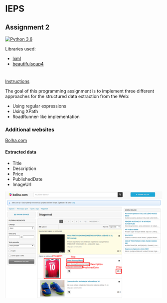 # IEPS
## Assignment 2
[![Python 3.6](https://img.shields.io/badge/python-3.6-blue.svg)](https://www.python.org/downloads/release/python-360/)

Libraries used:
- [lxml](https://pypi.org/project/lxml/)
- [beautifulsoup4](https://pypi.org/project/beautifulsoup4/)
# 
[Instructions](https://szitnik.github.io/wier-labs/PA2.html)

The goal of this programming assignment is to implement three  different
 approaches for the structured data extraction from the Web:
- Using regular expressions
- Using XPath
- RoadRunner-like implementation

### Additional websites
[Bolha.com](https://www.bolha.com/nogomet)

#### Extracted data
- Title
- Description
- Price
- PublishedDate
- ImageUrl

![](input-extraction/bolha.com/bolha.png)